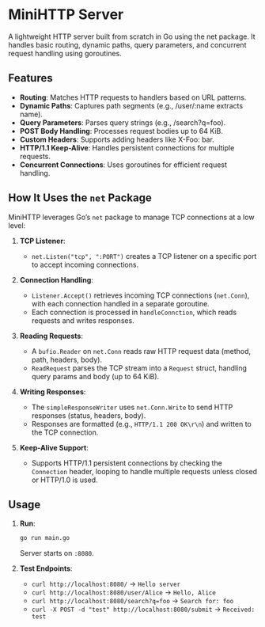 # MiniHTTP Server

A lightweight HTTP server built from scratch in Go using the net package. It handles basic routing, dynamic paths, query parameters, and concurrent request handling using goroutines.

## Features

- **Routing**: Matches HTTP requests to handlers based on URL patterns.
- **Dynamic Paths**: Captures path segments (e.g., /user/:name extracts name).
- **Query Parameters**: Parses query strings (e.g., /search?q=foo).
- **POST Body Handling**: Processes request bodies up to 64 KiB.
- **Custom Headers**: Supports adding headers like X-Foo: bar.
- **HTTP/1.1 Keep-Alive**: Handles persistent connections for multiple requests.
- **Concurrent Connections**: Uses goroutines for efficient request handling.

## How It Uses the `net` Package

MiniHTTP leverages Go’s `net` package to manage TCP connections at a low level:

1. **TCP Listener**:
   - `net.Listen("tcp", ":PORT")` creates a TCP listener on a specific port to accept incoming connections.

2. **Connection Handling**:
   - `Listener.Accept()` retrieves incoming TCP connections (`net.Conn`), with each connection handled in a separate goroutine.
   - Each connection is processed in `handleConnction`, which reads requests and writes responses.

3. **Reading Requests**:
   - A `bufio.Reader` on `net.Conn` reads raw HTTP request data (method, path, headers, body).
   - `ReadRequest` parses the TCP stream into a `Request` struct, handling query params and body (up to 64 KiB).

4. **Writing Responses**:
   - The `simpleResponseWriter` uses `net.Conn.Write` to send HTTP responses (status, headers, body).
   - Responses are formatted  (e.g., `HTTP/1.1 200 OK\r\n`) and written to the TCP connection.

5. **Keep-Alive Support**:
   - Supports HTTP/1.1 persistent connections by checking the `Connection` header, looping to handle multiple requests unless closed or HTTP/1.0 is used.

## Usage

1. **Run**:

   ```bash
   go run main.go
   ```

   Server starts on `:8080`.

2. **Test Endpoints**:
   - `curl http://localhost:8080/` → `Hello server`
   - `curl http://localhost:8080/user/Alice` → `Hello, Alice`
   - `curl http://localhost:8080/search?q=foo` → `Search for: foo`
   - `curl -X POST -d "test" http://localhost:8080/submit` → `Received: test`

